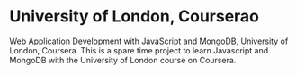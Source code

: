 # University of London, Courserao
Web Application Development with JavaScript and MongoDB, University of London, Coursera.
This is a spare time project to learn Javascript and MongoDB with the University of London course on Coursera.
